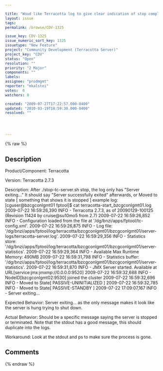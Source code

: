 ```yaml
---

title: "Woud like Terracotta log to give clear indication of stop completion"
layout: issue
tags: 
permalink: /browse/CDV-1325

issue_key: CDV-1325
issue_numeric_sort_key: 1325
issuetype: "New Feature"
project: "Community Development (Terracotta Server)"
project_key: "CDV"
status: "Open"
resolution: ""
priority: "2 Major"
components: ""
labels: 
assignee: "prodmgmt"
reporter: "mkalstei"
votes:  0
watchers: 0

created: "2009-07-27T17:22:57.000-0400"
updated: "2010-03-19T18:59:30.000-0400"
resolved: ""




---
```


{% raw %}

## Description

<div markdown="1" class="description">

Product/Component: Terracotta 

Version: Terracotta 2.7.3

Description: 
After ./stop-tc-server.sh stop, the log only has "Server exiting..." 
It should say "Server successfully exited" afterwards, or Moved to state [ something that shows it is stopped ] 
example log: 
[cguser@bzcgconlgmt01 fptool]$ cat terracotta-start\_bzcgconlgmt01.log 
2009-07-22 16:59:26,390 INFO - Terracotta 2.7.3, as of 20090129-100125 (Revision 11424 by cruise@su10mo5 from 2.7) 
2009-07-22 16:59:26,852 INFO - Configuration loaded from the file at '/dg/bnzi/apps/fptool/tc-config.xml'. 
2009-07-22 16:59:26,875 INFO - Log file: '/dg/bnzi/apps/fptool/log/terracotta/bzcgconlgmt01/bzcgconlgmt01/server-logs/terracotta-server.log'. 
2009-07-22 16:59:29,356 INFO - Statistics store: '/dg/bnzi/apps/fptool/log/terracotta/bzcgconlgmt01/bzcgconlgmt01/server-statistics'. 
2009-07-22 16:59:29,364 INFO - Available Max Runtime Memory: 490MB 
2009-07-22 16:59:31,798 INFO - Statistics buffer: '/dg/bnzi/apps/fptool/log/terracotta/bzcgconlgmt01/bzcgconlgmt01/server-statistics'. 
2009-07-22 16:59:31,870 INFO - JMX Server started. Available at URL[service:jmx:jmxmp://0.0.0.0:9520] 
2009-07-22 16:59:32,688 INFO - NodeID[bzcgconlgmt02:9530] joined the cluster 
2009-07-22 16:59:32,696 INFO - Moved to State[ PASSIVE-UNINITIALIZED ] 
2009-07-22 16:59:32,785 INFO - Moved to State[ PASSIVE-STANDBY ] 
2009-07-22 17:09:07,167 INFO - Server exiting... 

Expected Behavior: 
Server exiting... as the only message makes it look like the server is hung trying to shut down. 

Actual Behavior: 
Should be a specific message saying the server is stopped or terminated. Note that the stdout has a good message, this should duplicate into the logs. 

Workaround: 
Look at the stdout and ps to make sure the process is gone. 



</div>

## Comments



{% endraw %}
